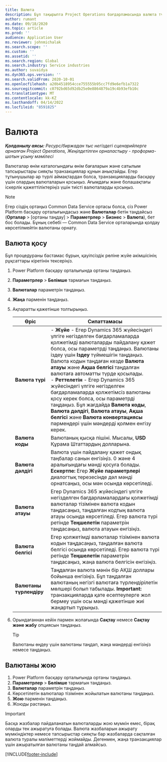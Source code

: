 ```yaml
---
title: Валюта
description: Бұл тақырыпта Project Operations бағдарламасында валюта түрлерін қосу және жою әдісі туралы айтылады.
author: rumant
ms.date: 09/18/2020
ms.topic: article
ms.prod: ''
audience: Application User
ms.reviewer: johnmichalak
ms.search.scope: ''
ms.custom: ''
ms.assetid: ''
ms.search.region: Global
ms.search.industry: Service industries
ms.author: suvaidya
ms.dyn365.ops.version: ''
ms.search.validFrom: 2020-10-01
ms.openlocfilehash: a20b4518954cce755555b95cc7fd9e6efb1a7322
ms.sourcegitcommit: c0792bd65d92db25e0e8864879a19c4b93efb10c
ms.translationtype: MT
ms.contentlocale: kk-KZ
ms.lasthandoff: 04/14/2022
ms.locfileid: "8591825"
---
```

# <a name="currency"></a>Валюта

_**Қолданылу аясы:** Ресурс/биржадан тыс негіздегі сценарийлерге арналған Project Operations, Жеңілдетілген орналастыру - проформа-шотын ұсыну мәмілесі_



Валюталар өнім каталогындағы өнім бағаларын және сатылым тапсырыстары сияқты транзакциялар құнын анықтайды. Егер тұтынушылар әр түрлі аймақтардан болса, транзакцияларды басқару үшін олардың валюталарын қосыңыз. Ағымдағы және болашақтағы іскерлік қажеттіліктеріңіз үшін тиісті валюталарды қосыңыз.  

> [!NOTE]
> Егер сіздің ортаңыз Common Data Service ортасы болса, сіз Power Platform басқару орталығындасыз және **Валюталар** бетін таңдайсыз (**Орталар** > [ортаны таңдау] > **Параметрлер** > **Бизнес** > **Валюта**), бет бос болады. Бұның себебі — Common Data Service орталарында қолдау көрсетілмейтін валютаны орнату.

## <a name="add-a-currency"></a>Валюта қосу  
Бұл процедураны бастамас бұрын, қауіпсіздік рөліне жүйе әкімшісінің рұқсаттары кіретінін тексеріңіз. 

1. Power Platform басқару орталығында ортаны таңдаңыз. 
2. **Параметрлер** > **Бөлімше** тармағын таңдаңыз.
3. **Валюталар** параметрін таңдаңыз.  
4. **Жаңа** пәрменін таңдаңыз.  
5. Ақпаратты қажетінше толтырыңыз.  


   |          Өріс          |                                                                                                                                                                                                                                                                                                                                                                            Сипаттамасы                                                                                                                                                                                                                                                                                                                                                                            |
   |-------------------------|-------------------------------------------------------------------------------------------------------------------------------------------------------------------------------------------------------------------------------------------------------------------------------------------------------------------------------------------------------------------------------------------------------------------------------------------------------------------------------------------------------------------------------------------------------------------------------------------------------------------------------------------------------------------------------------------------------------------------------------------------------------------|
   |    **Валюта түрі**    | - **Жүйе** - Егер Dynamics 365 жүйесіндегі үлгіге негізделген бағдарламаларда қолжетімді валюталарды пайдалану қажет болса, осы параметрді таңдаңыз. Валютаны іздеу үшін **Іздеу** түймешігін таңдаңыз. Валюта кодын таңдаған кезде **Валюта атауы** және **Ақша белгісі** таңдалған валютаға автоматты түрде қосылады.<br />- **Реттелетін** - Егер Dynamics 365 жүйесіндегі үлгіге негізделген бағдарламаларда қолжетімсіз валютаны қосу керек болса, осы параметрді таңдаңыз. Бұл жағдайда **Валюта коды**, **Валюта дәлдігі**, **Валюта атауы**, **Ақша белгісі** және **Валюта конвертациясы** пәрмендері үшін мәндерді қолмен енгізу керек. |
   |    **Валюта коды**    |                                                                                                                                                                                                                                                                                                                                            Валютаның қысқа пішіні. Мысалы, **USD** Құрама Штаттардың долларына.                                                                                                                                                                                                                                                                                                                                            |
   | **Валюта дәлдігі**  |                                                                                                                                                                                  Валюта үшін пайдалану қажет ондық таңбалар санын енгізіңіз.  0 және 4 аралығындағы мәнді қосуға болады. **Ескертпе:**  Егер **Жүйе параметрлері** диалогтық терезесінде дәл мәнді орнатсаңыз, осы мән осында көрсетіледі.                                                                                                                                                                                  |
   |    **Валюта атауы**    |                                                                                                                                                                                                                                         Егер Dynamics 365 жүйесіндегі үлгіге негізделген бағдарламалардағы қолжетімді валюталар тізімінен валюта кодын таңдасаңыз, таңдалған кодтың валюта атауы осында көрсетіледі. Егер валюта түрі ретінде **Теңшелетін** параметрін таңдасаңыз, валюта атауын енгізіңіз.                                                                                                                                                                                                                                          |
   |   **Валюта белгісі**   |                                                                                                                                                                                                                                                                      Егер қолжетімді валюталар тізімінен валюта кодын таңдасаңыз, таңдалған валюта белгісі осында көрсетіледі. Егер валюта түрі ретінде **Теңшелетін** параметрін таңдасаңыз, жаңа валюта белгісін енгізіңіз.                                                                                                                                                                                                                                                                       |
   | **Валютаны түрлендіру** |                                                                                                                                                                                                                                     Таңдалған валюта мәнін бір АҚШ доллары бойынша енгізіңіз. Бұл таңдалған валютаның негізгі валютаға түрлендірілетін мөлшері болып табылады. **Important:**  транзакцияларда қате есептеулерге жол бермеу үшін осы мәнді қажетінше жиі жаңартып тұрыңыз.                                                                                                                                                                                                                                      |


6. Орындағаннан кейін пәрмен жолағында **Сақтау** немесе **Сақтау және жабу** опциясын таңдаңыз.  

   > [!TIP]
   >  Валютаны өңдеу үшін валютаны таңдап, жаңа мәндерді енгізіңіз немесе таңдаңыз.  

## <a name="delete-a-currency"></a>Валютаны жою  

1. Power Platform басқару орталығында ортаны таңдаңыз. 
2. **Параметрлер** > **Бөлімше** тармағын таңдаңыз.
3. **Валюталар** параметрін таңдаңыз.  
4. Көрсетілетін валюталар тізімінен жойылатын валютаны таңдаңыз.  
5. **Жою** пәрменін таңдаңыз.  
6. Жоюды растаңыз.  

> [!IMPORTANT]
>  Басқа жазбалар пайдаланатын валюталарды жою мүмкін емес, бірақ оларды тек ажыратуға болады. Валюта жазбаларын ажырату мүмкіндіктер немесе тапсырыстар сияқты бар жазбаларда сақталған валюта туралы мәліметтерді жоймайды. Дегенмен, жаңа транзакциялар үшін ажыратылған валютаны таңдай алмайсыз.  


[!INCLUDE[footer-include](../includes/footer-banner.md)]